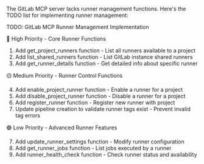 The GitLab MCP server lacks runner management functions. Here's the TODO list for implementing runner management:

TODO: GitLab MCP Runner Management Implementation

🔴 High Priority - Core Runner Functions

1. Add get_project_runners function - List all runners available to a project
2. Add list_shared_runners function - List GitLab instance shared runners
3. Add get_runner_details function - Get detailed info about specific runner

🟡 Medium Priority - Runner Control Functions

4. Add enable_project_runner function - Enable a runner for a project
5. Add disable_project_runner function - Disable a runner for a project
6. Add register_runner function - Register new runner with project
7. Update pipeline creation to validate runner tags exist - Prevent invalid tag errors

🟢 Low Priority - Advanced Runner Features

7. Add update_runner_settings function - Modify runner configuration
8. Add get_runner_jobs function - List jobs executed by a runner
9. Add runner_health_check function - Check runner status and availability
